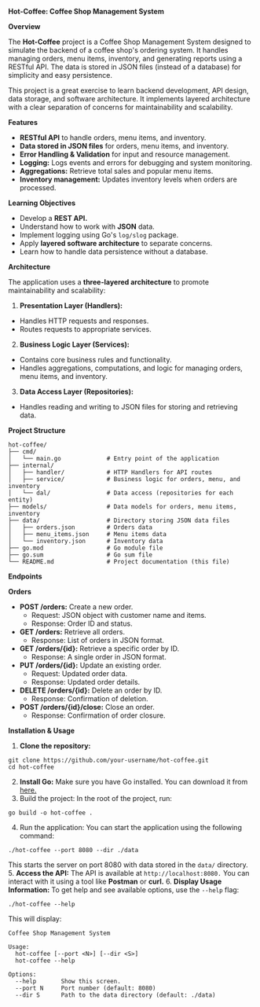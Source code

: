 **Hot-Coffee: Coffee Shop Management System**

**Overview**

The **Hot-Coffee** project is a Coffee Shop Management System designed to simulate the backend of a coffee shop's ordering system. It handles managing orders, menu items, inventory, and generating reports using a RESTful API. The data is stored in JSON files (instead of a database) for simplicity and easy persistence.

This project is a great exercise to learn backend development, API design, data storage, and software architecture. It implements layered architecture with a clear separation of concerns for maintainability and scalability.

__Features__

- **RESTful API** to handle orders, menu items, and inventory.
- **Data stored in JSON files** for orders, menu items, and inventory.
- **Error Handling & Validation** for input and resource management.
- **Logging:** Logs events and errors for debugging and system monitoring.
- **Aggregations:** Retrieve total sales and popular menu items.
- **Inventory management:** Updates inventory levels when orders are processed.

__Learning Objectives__

- Develop a __REST API.__
- Understand how to work with __JSON__ data.
- Implement logging using Go's `log/slog` package. 
- Apply __layered software architecture__ to separate concerns.
- Learn how to handle data persistence without a database.

__Architecture__

The application uses a __three-layered architecture__ to promote maintainability and scalability:

1. __Presentation Layer (Handlers):__
- Handles HTTP requests and responses.
- Routes requests to appropriate services.
2. __Business Logic Layer (Services):__
- Contains core business rules and functionality.
- Handles aggregations, computations, and logic for managing orders, menu items, and inventory.
3. __Data Access Layer (Repositories):__
- Handles reading and writing to JSON files for storing and retrieving data.

__Project Structure__
```
hot-coffee/
├── cmd/
│   └── main.go             # Entry point of the application
├── internal/
│   ├── handler/            # HTTP Handlers for API routes
│   ├── service/            # Business logic for orders, menu, and inventory
│   └── dal/                # Data access (repositories for each entity)
├── models/                 # Data models for orders, menu items, inventory
├── data/                   # Directory storing JSON data files
│   ├── orders.json         # Orders data
│   ├── menu_items.json     # Menu items data
│   └── inventory.json      # Inventory data
├── go.mod                  # Go module file
├── go.sum                  # Go sum file
└── README.md               # Project documentation (this file)
```

__Endpoints__

__Orders__
- __POST /orders:__ Create a new order.
    - Request: JSON object with customer name and items.
    - Response: Order ID and status.
- **GET /orders:** Retrieve all orders.
    - Response: List of orders in JSON format.
- **GET /orders/{id}:** Retrieve a specific order by ID.
    - Response: A single order in JSON format.
- **PUT /orders/{id}:** Update an existing order.
    - Request: Updated order data.
    - Response: Updated order details.
- **DELETE /orders/{id}:** Delete an order by ID.
    - Response: Confirmation of deletion.
- **POST /orders/{id}/close:** Close an order.
    - Response: Confirmation of order closure.


__Installation & Usage__

1. **Clone the repository:**
```
git clone https://github.com/your-username/hot-coffee.git
cd hot-coffee
```

2. **Install Go:** Make sure you have Go installed. You can download it from [here.](https://go.dev/doc/install)
3. Build the project:
In the root of the project, run:
```
go build -o hot-coffee .
```
4. Run the application:
You can start the application using the following command:
```
./hot-coffee --port 8080 --dir ./data
```
This starts the server on port 8080 with data stored in the `data/` directory.
5. **Access the API:**
The API is available at `http://localhost:8080.` You can interact with it using a tool like **Postman** or **curl.**
6. **Display Usage Information:**
To get help and see available options, use the `--help` flag:
```
./hot-coffee --help
```
This will display:
```
Coffee Shop Management System

Usage:
  hot-coffee [--port <N>] [--dir <S>]
  hot-coffee --help

Options:
  --help       Show this screen.
  --port N     Port number (default: 8080)
  --dir S      Path to the data directory (default: ./data)
  ```
